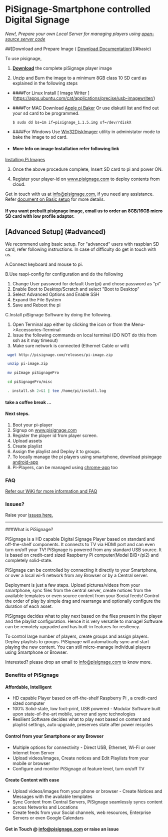 # PiSignage-Smartphone controlled Digital Signage

*New!, Prepare your own Local Server for managing players using [open-source server code](https://github.com/ariemtech/pisignage-server)*


##[Download and Prepare Image ( [Download Documentation](https://s3.amazonaws.com/pisignage/pisignage-images/Basic_install.pdf))](#basic)

To use pisignage,

1. **[Download](https://s3.amazonaws.com/pisignage/pisignage-images/pisignage_1.1.5.img.zip)** the complete piSignage player image 

2. Unzip and Burn the image to a minimum 8GB class 10 SD card as explained in the following steps
  
  - ####For Linux
Install [ Image Writer ] (https://apps.ubuntu.com/cat/applications/precise/usb-imagewriter/)
  
  - ####For MAC
Download [Apple pi Baker](http://www.tweaking4all.com/hardware/raspberry-pi/macosx-apple-pi-baker/)
    Or use
    diskutil list and find out your sd card to be programmed.
 
    ```
    $ sudo dd bs=1m if=pisignage_1.1.5.img of=/dev/rdiskX   
    ```
  
  - ####For Windows
Use [Win32DiskImager](http://sourceforge.net/projects/win32diskimager/) utility in administator mode to bake the   image to sd card.

  - #### More Info on image Installation refer following link 
[Installing Pi Images](http://www.raspberrypi.org/documentation/installation/installing-images/README.md)

3. Once the above procedure complete, Insert SD card to pi and power ON.

4. Register your player-id on www.pisignage.com to deploy contents from cloud.

Get in touch with us at info@pisignage.com, if you need any assistance. Refer  [document on Basic setup](https://s3.amazonaws.com/pisignage/pisignage-images/Basic_install.pdf) for more details.

#### If you want prebuilt pisignage image, email us to order an 8GB/16GB micro SD card with low profile adaptor. 

## [Advanced Setup] (#advanced)
We recommend using basic setup. For "advanced" users with raspbian SD card, refer following instructions. In case of difficulty do get in touch with us.  

A.Connect keyboard and mouse to pi.

B.Use raspi-config for configuration and do the following
  1. Change User password for default User(pi) and chose password as "pi"
  2. Enable Boot to Desktop/Scratch and select "Boot to Desktop"
  3. Select Advanced Options and Enable SSH
  4. Expand the File System
  5. Save and Reboot the pi

C.Install piSignage Software by doing the following.
  1. Open Terminal app either by clicking the icon or from the Menu->Accessories-Terminal
  2. Issue the following commands on local terminal (DO NOT do this from ssh as it may timeout)
  3. Make sure network is connected (Ethernet Cable or wifi)
```sh
 wget http://pisignage.com/releases/pi-image.zip

 unzip pi-image.zip

 mv piImage piSignagePro

 cd piSignagePro/misc

 . install.sh 2>&1 | tee /home/pi/install.log
```
#### take a coffee break ...
#### Next steps.
1. Boot your pi-player
2. Signup on www.pisignage.com
3. Register the player id from player screen.
4. Upload assets
5. Create playlist
6. Assign the playlist and Deploy it to groups.
7. To locally manage the pi players using smartphone, download pisingage [android-app](https://play.google.com/store/apps/details?id=com.ariemtech.pisignage) 
8. Pi-Players, can be managed using [chrome-app](https://chrome.google.com/webstore/detail/pisignage-discovery-remot/fngfhanhnojhlclbokgllbejdhnajedo) too

### FAQ
[Refer our WiKi for more information and FAQ](https://github.com/ariemtech/piSignage/wiki) 
### Issues?
Raise your [issues here.](https://github.com/ariemtech/piSignage/issues) 

________
###What is PiSignage? 

PiSignage is a HD capable Digital Signage Player based on standard and off-the-shelf 
components. It connects to TV via HDMI port and can even turn on/off your TV! 
PiSignage is powered from any standard USB source. It is based on credit-card sized 
Raspberry Pi computer(Model B/B+/pi2) and completely solid-state. 

PiSignage can be controlled by connecting it directly to your Smartphone, or over a local 
wi-fi network from any Browser or by a Central server. 

Deployment is just a few steps. Upload pictures/videos from your smartphone, sync files 
from the central server, create notices from the available templates or even source content 
from your Social feeds! Control the order of play by simple drag and rearrange and 
optionally configure the duration of each asset. 

PiSignage decides what to play next based on the files present in the player and the playlist 
configuration. Hence it is very versatile to manage! Software can be remotely upgraded 
and has built-in features for resiliency. 

To control large number of players, create groups and assign players. Deploy playlists to 
groups. PiSignage will automatically sync and start playing the new content. You can still 
micro-manage individual players using Smartphone or Browser.

Interested? please drop an email to info@pisignage.com to know more.

### Benefits of PiSignage 
#### Affordable, Intelligent 
- HD capable Player based on off-the-shelf Raspberry Pi , a credit-card sized computer
- 100% Solid-state, low foot-print, USB powered - Modular Software built upon state-of-the-art mobile, server and sync technologies 
- Resilient Software decides what to play next based on content and playlist settings, auto upgrade, preserves 
state after power recycles 

#### Control from your Smartphone or any Browser 
- Multiple options for connectivity - Direct USB, Ethernet, Wi-Fi or over Internet from Server 
- Upload videos/images, Create notices and Edit Playlists from your mobile or browser 
- Configure and monitor PiSignage at feature level, turn on/off TV 

#### Create Content with ease 
- Upload videos/images from your phone or browser - Create Notices and Messages with the available templates 
- Sync Content from Central Servers, PiSignage seamlessly syncs content across Networks and Locations 
- Create feeds from your Social channels, web resources, Enterprise Servers or even Google Calendars




#### Get in Touch @ info@pisignage.com or raise an issue



